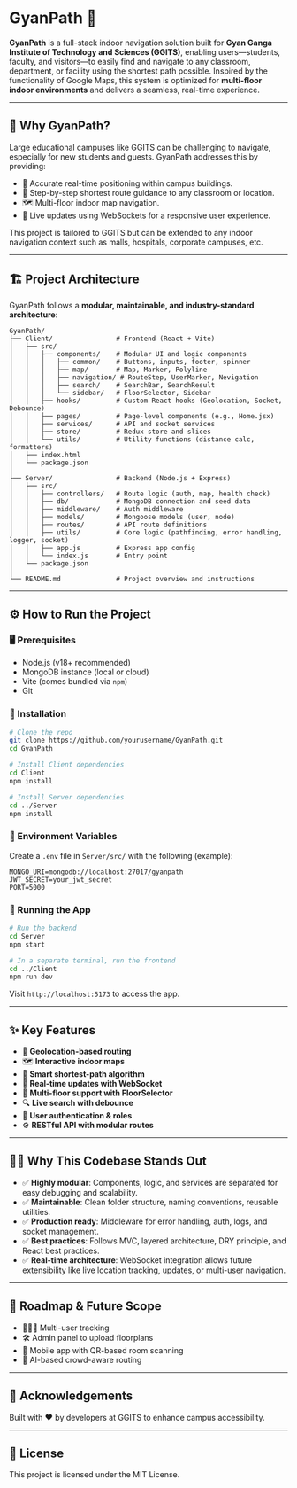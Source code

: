 
# GyanPath 🧭

**GyanPath** is a full-stack indoor navigation solution built for **Gyan Ganga Institute of Technology and Sciences (GGITS)**, enabling users—students, faculty, and visitors—to easily find and navigate to any classroom, department, or facility using the shortest path possible. Inspired by the functionality of Google Maps, this system is optimized for **multi-floor indoor environments** and delivers a seamless, real-time experience.

---

## 🚀 Why GyanPath?

Large educational campuses like GGITS can be challenging to navigate, especially for new students and guests. GyanPath addresses this by providing:

* 📍 Accurate real-time positioning within campus buildings.
* 🧭 Step-by-step shortest route guidance to any classroom or location.
* 🗺️ Multi-floor indoor map navigation.
* 🔄 Live updates using WebSockets for a responsive user experience.

This project is tailored to GGITS but can be extended to any indoor navigation context such as malls, hospitals, corporate campuses, etc.

---

## 🏗️ Project Architecture

GyanPath follows a **modular, maintainable, and industry-standard architecture**:

```
GyanPath/
├── Client/                # Frontend (React + Vite)
│   ├── src/
│   │   ├── components/    # Modular UI and logic components
│   │   │   ├── common/    # Buttons, inputs, footer, spinner
│   │   │   ├── map/       # Map, Marker, Polyline
│   │   │   ├── navigation/ # RouteStep, UserMarker, Nevigation
│   │   │   ├── search/    # SearchBar, SearchResult
│   │   │   └── sidebar/   # FloorSelector, Sidebar
│   │   ├── hooks/         # Custom React hooks (Geolocation, Socket, Debounce)
│   │   ├── pages/         # Page-level components (e.g., Home.jsx)
│   │   ├── services/      # API and socket services
│   │   ├── store/         # Redux store and slices
│   │   └── utils/         # Utility functions (distance calc, formatters)
│   ├── index.html
│   └── package.json
│
├── Server/                # Backend (Node.js + Express)
│   ├── src/
│   │   ├── controllers/   # Route logic (auth, map, health check)
│   │   ├── db/            # MongoDB connection and seed data
│   │   ├── middleware/    # Auth middleware
│   │   ├── models/        # Mongoose models (user, node)
│   │   ├── routes/        # API route definitions
│   │   ├── utils/         # Core logic (pathfinding, error handling, logger, socket)
│   │   ├── app.js         # Express app config
│   │   └── index.js       # Entry point
│   └── package.json
│
└── README.md              # Project overview and instructions
```

---

## ⚙️ How to Run the Project

### 🖥️ Prerequisites

* Node.js (v18+ recommended)
* MongoDB instance (local or cloud)
* Vite (comes bundled via `npm`)
* Git

### 🧩 Installation

```bash
# Clone the repo
git clone https://github.com/yourusername/GyanPath.git
cd GyanPath

# Install Client dependencies
cd Client
npm install

# Install Server dependencies
cd ../Server
npm install
```

### 🔑 Environment Variables

Create a `.env` file in `Server/src/` with the following (example):

```
MONGO_URI=mongodb://localhost:27017/gyanpath
JWT_SECRET=your_jwt_secret
PORT=5000
```

### 🚦 Running the App

```bash
# Run the backend
cd Server
npm start

# In a separate terminal, run the frontend
cd ../Client
npm run dev
```

Visit `http://localhost:5173` to access the app.

---

## ✨ Key Features

* 📌 **Geolocation-based routing**
* 🗺️ **Interactive indoor maps**
* 🧠 **Smart shortest-path algorithm**
* 🧭 **Real-time updates with WebSocket**
* 🧱 **Multi-floor support with FloorSelector**
* 🔍 **Live search with debounce**
* 🔐 **User authentication & roles**
* ⚙️ **RESTful API with modular routes**

---

## 🧑‍💻 Why This Codebase Stands Out

* ✅ **Highly modular**: Components, logic, and services are separated for easy debugging and scalability.
* ✅ **Maintainable**: Clean folder structure, naming conventions, reusable utilities.
* ✅ **Production ready**: Middleware for error handling, auth, logs, and socket management.
* ✅ **Best practices**: Follows MVC, layered architecture, DRY principle, and React best practices.
* ✅ **Real-time architecture**: WebSocket integration allows future extensibility like live location tracking, updates, or multi-user navigation.

---

## 🏁 Roadmap & Future Scope

* 🧑‍🤝‍🧑 Multi-user tracking
* 🛠️ Admin panel to upload floorplans
* 📱 Mobile app with QR-based room scanning
* 🧠 AI-based crowd-aware routing

---

## 🤝 Acknowledgements

Built with ❤️ by developers at GGITS to enhance campus accessibility.

---

## 📜 License

This project is licensed under the MIT License.

